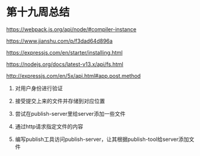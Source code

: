 # 第十九周总结

https://webpack.js.org/api/node/#compiler-instance



https://www.jianshu.com/p/f3dad64d896a



https://expressjs.com/en/starter/installing.html



https://nodejs.org/docs/latest-v13.x/api/fs.html



http://expressjs.com/en/5x/api.html#app.post.method





1. 对用户身份进行验证
2. 接受提交上来的文件并存储到对应位置





1. 尝试在publish-server里给server添加一些文件
2. 通过http请求指定文件的内容
3. 编写publish工具访问publish-server，让其根据publish-tool给server添加文件





